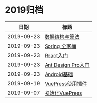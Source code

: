 # 2019归档

| 日期 | 标题 |
|:---: | --- |
| 2019-09-23 | [数据结构与算法](/learnNotes/computerBasics/algorithm/) |
| 2019-09-23 | [Spring 全家桶](/learnNotes/monomer2microService/springAll/) |
| 2019-09-23 | [React入门](/learnNotes/terminal/react/basic/01) |
| 2019-09-23 | [Ant Design Pro入门](/learnNotes/terminal/antd/basic/01) |
| 2019-09-23 | [Android基础](/learnNotes/terminal/android/) |
| 2019-09-19 | [VuePress使用插件](/guide/notes/02) |
| 2019-09-07 | [初始化VuePress](/guide/notes/01) |

